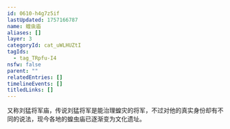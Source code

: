 ```yaml
---
id: 0610-h4g7z5if
lastUpdated: 1757166787
name: 蝗虫庙
aliases: []
layer: 3
categoryId: cat_uWLHUZtI
tagIds:
  - tag_TRpfu-I4
nsfw: false
parent: ""
relatedEntries: []
timelineEvents: []
titledLinks: []
---
```


又称刘猛将军庙，传说刘猛将军是能治理蝗灾的将军，不过对他的真实身份却有不同的说法，现今各地的蝗虫庙已逐渐变为文化遗址。